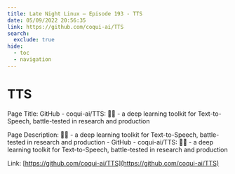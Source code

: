 ```yaml
---
title: Late Night Linux – Episode 193 - TTS
date: 05/09/2022 20:56:35
link: https://github.com/coqui-ai/TTS
search:
  exclude: true
hide:
  - toc
  - navigation
---
```


# TTS

Page Title: GitHub - coqui-ai/TTS: 🐸💬 - a deep learning toolkit for Text-to-Speech, battle-tested in research and production

Page Description: 🐸💬 - a deep learning toolkit for Text-to-Speech, battle-tested in research and production - GitHub - coqui-ai/TTS: 🐸💬 - a deep learning toolkit for Text-to-Speech, battle-tested in research and production 

Link: [https://github.com/coqui-ai/TTS](https://github.com/coqui-ai/TTS)